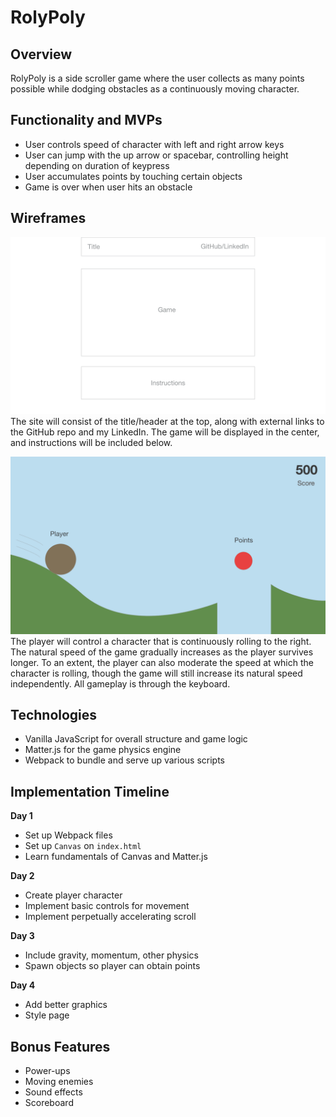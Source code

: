 # RolyPoly

## Overview
RolyPoly is a side scroller game where the user collects as many points possible while dodging obstacles as a continuously moving character.

## Functionality and MVPs

* User controls speed of character with left and right arrow keys
* User can jump with the up arrow or spacebar, controlling height depending on duration of keypress
* User accumulates points by touching certain objects
* Game is over when user hits an obstacle

## Wireframes

![site wireframe](https://github.com/PhishyFish/rolypoly/blob/master/docs/site.png?raw=true)
The site will consist of the title/header at the top, along with external links to the GitHub repo and my LinkedIn. The game will be displayed in the center, and instructions will be included below.

![game wireframe](https://github.com/PhishyFish/rolypoly/blob/master/docs/game.png?raw=true)
The player will control a character that is continuously rolling to the right. The natural speed of the game gradually increases as the player survives longer. To an extent, the player can also moderate the speed at which the character is rolling, though the game will still increase its natural speed independently. All gameplay is through the keyboard.

## Technologies

* Vanilla JavaScript for overall structure and game logic
* Matter.js for the game physics engine
* Webpack to bundle and serve up various scripts

## Implementation Timeline

**Day 1**
* Set up Webpack files
* Set up `Canvas` on `index.html`
* Learn fundamentals of Canvas and Matter.js

**Day 2**
* Create player character
* Implement basic controls for movement
* Implement perpetually accelerating scroll

**Day 3**
* Include gravity, momentum, other physics
* Spawn objects so player can obtain points

**Day 4**
* Add better graphics
* Style page

## Bonus Features

* Power-ups
* Moving enemies
* Sound effects
* Scoreboard
